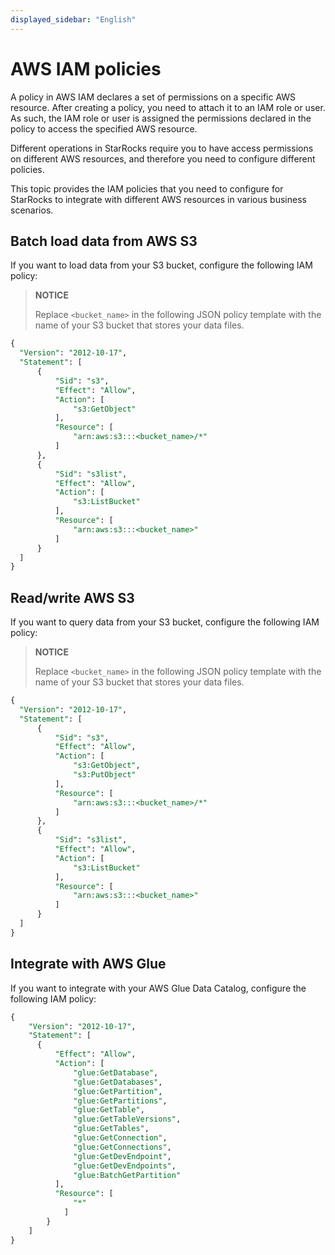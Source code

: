 ```yaml
---
displayed_sidebar: "English"
---
```


# AWS IAM policies

A policy in AWS IAM declares a set of permissions on a specific AWS resource. After creating a policy, you need to attach it to an IAM role or user. As such, the IAM role or user is assigned the permissions declared in the policy to access the specified AWS resource.

Different operations in StarRocks require you to have access permissions on different AWS resources, and therefore you need to configure different policies.

This topic provides the IAM policies that you need to configure for StarRocks to integrate with different AWS resources in various business scenarios.

## Batch load data from AWS S3

If you want to load data from your S3 bucket, configure the following IAM policy:

> **NOTICE**
>
> Replace `<bucket_name>` in the following JSON policy template with the name of your S3 bucket that stores your data files.

```SQL
{
  "Version": "2012-10-17",
  "Statement": [
      {
          "Sid": "s3",
          "Effect": "Allow",
          "Action": [
              "s3:GetObject"
          ],
          "Resource": [
              "arn:aws:s3:::<bucket_name>/*"
          ]
      },
      {
          "Sid": "s3list",
          "Effect": "Allow",
          "Action": [
              "s3:ListBucket"
          ],
          "Resource": [
              "arn:aws:s3:::<bucket_name>"
          ]
      }
  ]
}
```

## Read/write AWS S3

If you want to query data from your S3 bucket, configure the following IAM policy:

> **NOTICE**
>
> Replace `<bucket_name>` in the following JSON policy template with the name of your S3 bucket that stores your data files.

```SQL
{
  "Version": "2012-10-17",
  "Statement": [
      {
          "Sid": "s3",
          "Effect": "Allow",
          "Action": [
              "s3:GetObject", 
              "s3:PutObject"
          ],
          "Resource": [
              "arn:aws:s3:::<bucket_name>/*"
          ]
      },
      {
          "Sid": "s3list",
          "Effect": "Allow",
          "Action": [
              "s3:ListBucket"
          ],
          "Resource": [
              "arn:aws:s3:::<bucket_name>"
          ]
      }
  ]
}
```

## Integrate with AWS Glue

If you want to integrate with your AWS Glue Data Catalog, configure the following IAM policy:

```SQL
{
    "Version": "2012-10-17",
    "Statement": [
      {
          "Effect": "Allow",
          "Action": [
              "glue:GetDatabase",
              "glue:GetDatabases",
              "glue:GetPartition",
              "glue:GetPartitions",
              "glue:GetTable",
              "glue:GetTableVersions",
              "glue:GetTables",
              "glue:GetConnection",
              "glue:GetConnections",
              "glue:GetDevEndpoint",
              "glue:GetDevEndpoints",
              "glue:BatchGetPartition"
          ],
          "Resource": [
              "*"
            ]
        }
    ]
}
```
